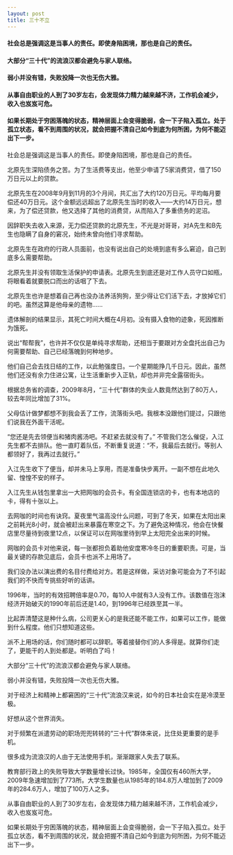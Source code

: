 ```yaml
---
layout: post
title: 三十不立
---
```

#### 社会总是强调这是当事人的责任。即使身陷困境，那也是自己的责任。
#### 大部分“三十代”的流浪汉都会避免与家人联络。
#### 弱小并没有错，失败投降一次也无伤大雅。
#### 从事自由职业的人到了30岁左右，会发现体力精力越来越不济，工作机会减少，收入也岌岌可危。
#### 如果长期处于穷困落魄的状态，精神层面上会变得脆弱，会一下子陷入孤立。处于孤立状态，看不到周围的状况，就会把握不清自己如今到底为何所困，为何不能迈出下一步。
<!-- more -->
社会总是强调这是当事人的责任。即使身陷困境，那也是自己的责任。

北原先生深陷债务之苦。为了生活费等支出，他至少申请了5家消费贷，借了150万日元以上的贷款。

北原先生在2008年9月到11月的3个月间，共汇出了大约120万日元。平均每月要偿还40万日元。这个金额远远超出了北原先生当时的收入——大约14万日元，想来，为了偿还贷款，他又选择了其他的消费贷，从而陷入了多重债务的泥沼。

因辞职失去收入来源，无力偿还贷款的北原先生，不光是对哥哥，对A先生和B先生也隐瞒了自身的窘况，始终未曾向他们寻求帮助。

北原先生在政府的行政人员面前，也没有说出自己的处境到底有多么窘迫，自己到底多么需要帮助。

北原先生并没有领取生活保护的申请表。北原先生到底还是对工作人员守口如瓶，将眼看着就要脱口而出的话咽了下去。

北原先生也许是想着自己再也没办法养活狗狗，至少得让它们活下去，才放掉它们的吧。虽然这算是他母亲的遗物……

遗体解剖的结果显示，其死亡时间大概在4月初。没有摄入食物的迹象，死因推断为饿死。

说出“帮帮我”，也许并不仅仅是单纯寻求帮助，还相当于要跟对方全盘托出自己为何需要帮助、自己已经落魄到何种地步。

他们自己会去找日结的工作，以此勉强度日。一个星期能挣几千日元。因此，虽然他们还没有余力住进公寓，让生活重新步入正轨，却也并非完全露宿街头。

根据总务省的调查，2009年8月，“三十代”群体的失业人数竟然达到了80万人，较去年同比增加了31%。

父母估计做梦都想不到我会丢了工作，流落街头吧。我根本没跟他们提过，只跟他们说我在外面干活呢。

“您还是先去领便当和猪肉酱汤吧。不赶紧去就没有了。” 不管我们怎么催促，入江先生都不去排队。他一直盯着队伍，不断重复说道：“不，我最后去就行。等别人都领好了，我再过去就行。”

入江先生收下了便当，却并未马上享用，而是准备快步离开。一副不想在此地久留、惶惶不安的样子。

入江先生从钱包里拿出一大把网咖的会员卡。有全国连锁店的卡，也有本地店的卡，得有十张以上。

去网咖的时间也有诀窍。夏夜里气温高没什么问题，可到了冬天，如果在太阳出来之前耗光8小时，就会被赶出来暴露在寒空之下。为了避免这种情况，他会在快餐店里尽量待到夜里12点，以保证可以在网咖里待到早上太阳完全出来的时候。

网咖的会员卡对他来说，每一张都担负着助他安度寒冷冬日的重要职责。可是，当最关键的存款见底后，会员卡也派不上用场了。

我们没办法以演出费的名目付费给对方。若是这样做，采访对象可能会为了不引起我们的不快而专挑些好听的话讲。

1996年，当时的有效招聘倍率是0.70，每10人中就有3人没有工作。该数值在泡沫经济开始破灭的1990年前后还是1.40，到1996年已经跌至其一半。

比起弄清楚这是种什么病，公司更关心的是我还能不能工作，如果可以工作，能做到什么程度。他们只想知道这些。

派不上用场的话，你们随时都可以辞职。等着接替你们的人多得是。就算你们走了，更能干的人到处都是。听明白了吗！

大部分“三十代”的流浪汉都会避免与家人联络。

弱小并没有错，失败投降一次也无伤大雅。

对于经济上和精神上都窘困的“三十代”流浪汉来说，如今的日本社会实在是冷漠至极。

好想从这个世界消失。

对于频繁在派遣劳动的职场兜兜转转的“三十代”群体来说，比住处更重要的是手机。

很多成为流浪汉的人由于无法使用手机，渐渐跟家人失去了联系。

教育部行政上的失败导致大学数量增长过快。1985年，全国仅有460所大学，2009年急速增加到了773所。大学生数量也从1985年的184.8万人增加到了2009年的284.6万人，增加了100万人之多。

从事自由职业的人到了30岁左右，会发现体力精力越来越不济，工作机会减少，收入也岌岌可危。

如果长期处于穷困落魄的状态，精神层面上会变得脆弱，会一下子陷入孤立。处于孤立状态，看不到周围的状况，就会把握不清自己如今到底为何所困，为何不能迈出下一步。
